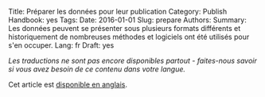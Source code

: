Title: Préparer les données pour leur publication
Category: Publish
Handbook: yes
Tags:
Date: 2016-01-01
Slug: prepare
Authors:
Summary: Les données peuvent se présenter sous plusieurs formats différents et historiquement de nombreuses méthodes et logiciels ont été utilisés pour s'en occuper.
Lang: fr
Draft: yes


<em>Les traductions ne sont pas encore disponibles partout - faites-nous savoir si vous avez besoin de ce contenu dans votre langue.</em>

Cet article est [disponible en anglais](/en/publish/prepare).
